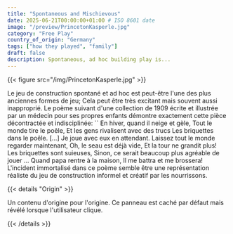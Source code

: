 ```yaml
---
title: "Spontaneous and Mischievous"
date: 2025-06-21T00:00:00+01:00 # ISO 8601 date
image: "/preview/PrincetonKasperle.jpg"
category: "Free Play"
country_of_origin: "Germany"
tags: ["how they played", "family"]
draft: false
description: Spontaneous, ad hoc building play is...
---
```




{{< figure src="/img/PrincetonKasperle.jpg" >}}

Le jeu de construction spontané et ad hoc est peut-être l'une des plus anciennes formes de jeu; Cela peut être très excitant mais souvent aussi inapproprié. Le poème suivant d'une collection de 1909 écrite et illustrée par un médecin pour ses propres enfants démontre exactement cette pièce décontractée et indisciplinée:
`` En hiver, quand il neige et gèle,
Tout le monde tire le poêle,
Et les gens rivalisent avec des trucs
Les briquettes dans le poêle.
[…]
Je joue avec eux en attendant.
Laissez tout le monde regarder maintenant,
Oh, le seau est déjà vide,
Et la tour ne grandit plus!
Les briquettes sont suieuses, 
Sinon, ce serait beaucoup plus agréable de jouer ...
Quand papa rentre à la maison,
Il me battra et me brossera!
L'incident immortalisé dans ce poème semble être une représentation réaliste du jeu de construction informel et créatif par les nourrissons.

{{< details "Origin" >}}

Un contenu d'origine pour l'origine. Ce panneau est caché par défaut mais révélé lorsque l'utilisateur clique.

{{< /details >}}

